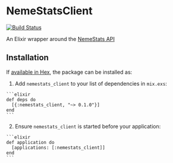 # NemeStatsClient

[![Build Status](https://travis-ci.org/ElixirCLE/nemestats_client.svg?branch=master)](https://travis-ci.org/ElixirCLE/nemestats_client)

An Elixir wrapper around the [NemeStats API](http://docs.nemestatsapiversion2.apiary.io)

## Installation

If [available in Hex](https://hex.pm/docs/publish), the package can be installed as:

  1. Add `nemestats_client` to your list of dependencies in `mix.exs`:

    ```elixir
    def deps do
      [{:nemestats_client, "~> 0.1.0"}]
    end
    ```

  2. Ensure `nemestats_client` is started before your application:

    ```elixir
    def application do
      [applications: [:nemestats_client]]
    end
    ```


